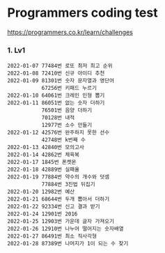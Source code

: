 Programmers coding test
=======================

https://programmers.co.kr/learn/challenges

### 1. Lv1
    2022-01-07 77484번 로또 최저 최고 순위
    2022-01-08 72410번 신규 아이디 추천
    2022-01-09 81301번 숫자 문자열과 영단어
               67256번 키패드 누르기
    2022-01-10 64061번 크레인 인형 뽑기
    2022-01-11 86051번 없는 숫자 더하기
               76501번 음양 더하기
               70128번 내적
               12977번 소수 만들기
    2022-01-12 42576번 완주하지 못한 선수
               42748번 k번째 수
    2022-01-13 42840번 모의고사
    2022-01-14 42862번 체육복
    2022-01-17 1845번 폰켓몬
    2022-01-18 42889번 실패율
    2022-01-19 77884번 약수의 개수와 덧셈
               77884번 3진법 뒤집기
    2022-01-20 12982번 예산
    2022-01-21 68644번 두개 뽑아서 더하기
    2022-01-22 92334번 신고 결과 받기
    2022-01-24 12901번 2016
    2022-01-25 12903번 가운데 글자 가져오기
    2022-01-26 12910번 나누어 떨어지는 숫자배열
    2022-01-27 86491번 최소 직사각형
    2022-01-28 87389번 나머지가 1이 되는 수 찾기